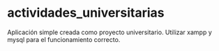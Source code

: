 # actividades_universitarias
Aplicación simple creada como proyecto universitario. Utilizar xampp y mysql para el funcionamiento correcto.
